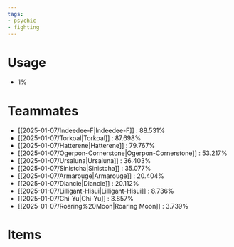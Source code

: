 ```yaml
---
tags:
- psychic
- fighting
---
```

# Usage
- 1%
# Teammates
- [[2025-01-07/Indeedee-F|Indeedee-F]] : 88.531%
- [[2025-01-07/Torkoal|Torkoal]] : 87.698%
- [[2025-01-07/Hatterene|Hatterene]] : 79.767%
- [[2025-01-07/Ogerpon-Cornerstone|Ogerpon-Cornerstone]] : 53.217%
- [[2025-01-07/Ursaluna|Ursaluna]] : 36.403%
- [[2025-01-07/Sinistcha|Sinistcha]] : 35.077%
- [[2025-01-07/Armarouge|Armarouge]] : 20.404%
- [[2025-01-07/Diancie|Diancie]] : 20.112%
- [[2025-01-07/Lilligant-Hisui|Lilligant-Hisui]] : 8.736%
- [[2025-01-07/Chi-Yu|Chi-Yu]] : 3.857%
- [[2025-01-07/Roaring%20Moon|Roaring Moon]] : 3.739%
# Items